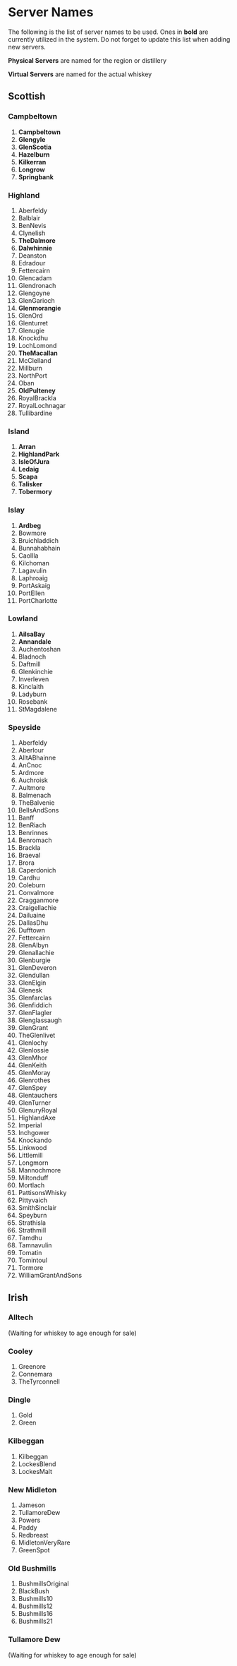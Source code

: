 Server Names
============

The following is the list of server names to be used. Ones in **bold** are
currently utilized in the system. Do not forget to update this list when adding
new servers.

**Physical Servers** are named for the region or distillery

**Virtual Servers** are named for the actual whiskey

## Scottish

### Campbeltown

1. __Campbeltown__
1. __Glengyle__
1. __GlenScotia__
1. __Hazelburn__
1. __Kilkerran__
1. __Longrow__
1. __Springbank__

### Highland

1. Aberfeldy
1. Balblair
1. BenNevis
1. Clynelish
1. __TheDalmore__
1. __Dalwhinnie__
1. Deanston
1. Edradour
1. Fettercairn
1. Glencadam
1. Glendronach
1. Glengoyne
1. GlenGarioch
1. __Glenmorangie__
1. GlenOrd
1. Glenturret
1. Glenugie
1. Knockdhu
1. LochLomond
1. __TheMacallan__
1. McClelland
1. Millburn
1. NorthPort
1. Oban
1. __OldPulteney__
1. RoyalBrackla
1. RoyalLochnagar
1. Tullibardine

### Island

1. __Arran__
1. __HighlandPark__
1. __IsleOfJura__
1. __Ledaig__
1. __Scapa__
1. __Talisker__
1. __Tobermory__

### Islay

1. __Ardbeg__
1. Bowmore
1. Bruichladdich
1. Bunnahabhain
1. CaolIla
1. Kilchoman
1. Lagavulin
1. Laphroaig
1. PortAskaig
1. PortEllen
1. PortCharlotte

### Lowland

1. __AilsaBay__
1. __Annandale__
1. Auchentoshan
1. Bladnoch
1. Daftmill
1. Glenkinchie
1. Inverleven
1. Kinclaith
1. Ladyburn
1. Rosebank
1. StMagdalene

### Speyside

1. Aberfeldy
1. Aberlour
1. AlltABhainne
1. AnCnoc
1. Ardmore
1. Auchroisk
1. Aultmore
1. Balmenach
1. TheBalvenie
1. BellsAndSons
1. Banff
1. BenRiach
1. Benrinnes
1. Benromach
1. Brackla
1. Braeval
1. Brora
1. Caperdonich
1. Cardhu
1. Coleburn
1. Convalmore
1. Cragganmore
1. Craigellachie
1. Dailuaine
1. DallasDhu
1. Dufftown
1. Fettercairn
1. GlenAlbyn
1. Glenallachie
1. Glenburgie
1. GlenDeveron
1. Glendullan
1. GlenElgin
1. Glenesk
1. Glenfarclas
1. Glenfiddich
1. GlenFlagler
1. Glenglassaugh
1. GlenGrant
1. TheGlenlivet
1. Glenlochy
1. Glenlossie
1. GlenMhor
1. GlenKeith
1. GlenMoray
1. Glenrothes
1. GlenSpey
1. Glentauchers
1. GlenTurner
1. GlenuryRoyal
1. HighlandAxe
1. Imperial
1. Inchgower
1. Knockando
1. Linkwood
1. Littlemill
1. Longmorn
1. Mannochmore
1. Miltonduff
1. Mortlach
1. PattisonsWhisky
1. Pittyvaich
1. SmithSinclair
1. Speyburn
1. Strathisla
1. Strathmill
1. Tamdhu
1. Tamnavulin
1. Tomatin
1. Tomintoul
1. Tormore
1. WilliamGrantAndSons

## Irish

### Alltech

(Waiting for whiskey to age enough for sale)

### Cooley

1. Greenore
1. Connemara
1. TheTyrconnell

### Dingle

1. Gold
1. Green

### Kilbeggan

1. Kilbeggan
1. LockesBlend
1. LockesMalt

### New Midleton

1. Jameson
1. TullamoreDew
1. Powers
1. Paddy
1. Redbreast
1. MidletonVeryRare
1. GreenSpot

### Old Bushmills

1. BushmillsOriginal
1. BlackBush
1. Bushmills10
1. Bushmills12
1. Bushmills16
1. Bushmills21

### Tullamore Dew

(Waiting for whiskey to age enough for sale)

